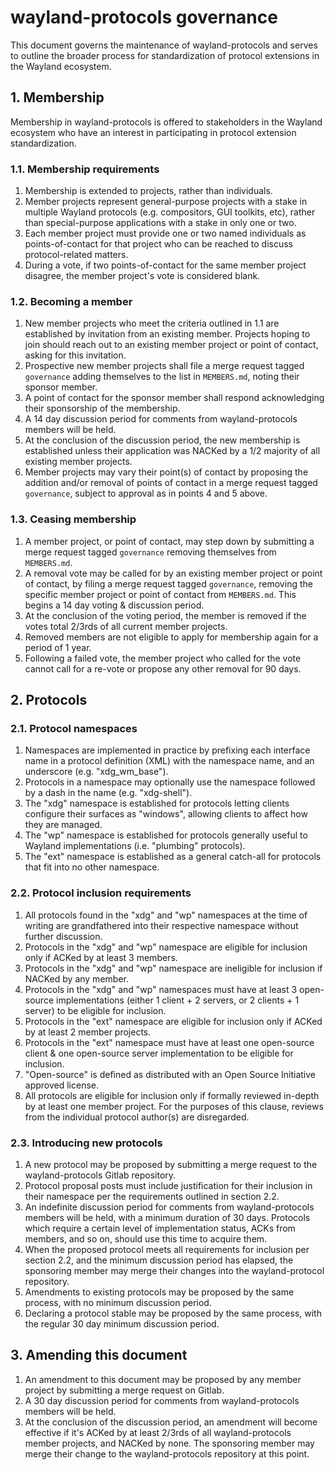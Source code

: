 # wayland-protocols governance

This document governs the maintenance of wayland-protocols and serves to outline
the broader process for standardization of protocol extensions in the Wayland
ecosystem.

## 1. Membership

Membership in wayland-protocols is offered to stakeholders in the Wayland
ecosystem who have an interest in participating in protocol extension
standardization.

### 1.1. Membership requirements

1. Membership is extended to projects, rather than individuals.
2. Member projects represent general-purpose projects with a stake in multiple
   Wayland protocols (e.g. compositors, GUI toolkits, etc), rather than
   special-purpose applications with a stake in only one or two.
3. Each member project must provide one or two named individuals as
   points-of-contact for that project who can be reached to discuss
   protocol-related matters.
4. During a vote, if two points-of-contact for the same member project
   disagree, the member project's vote is considered blank.

### 1.2. Becoming a member

1. New member projects who meet the criteria outlined in 1.1 are established by
   invitation from an existing member. Projects hoping to join should reach out
   to an existing member project or point of contact, asking for this
   invitation.
2. Prospective new member projects shall file a merge request tagged
   `governance` adding themselves to the list in `MEMBERS.md`, noting their
   sponsor member.
3. A point of contact for the sponsor member shall respond acknowledging their
   sponsorship of the membership.
4. A 14 day discussion period for comments from wayland-protocols members will
   be held.
5. At the conclusion of the discussion period, the new membership is
   established unless their application was NACKed by a 1/2 majority of all
   existing member projects.
6. Member projects may vary their point(s) of contact by proposing the addition
   and/or removal of points of contact in a merge request tagged `governance`,
   subject to approval as in points 4 and 5 above.

### 1.3. Ceasing membership

1. A member project, or point of contact, may step down by submitting a merge
   request tagged `governance` removing themselves from `MEMBERS.md`.
2. A removal vote may be called for by an existing member project or point of
   contact, by filing a merge request tagged `governance`, removing the
   specific member project or point of contact from `MEMBERS.md`. This begins a
   14 day voting & discussion period.
3. At the conclusion of the voting period, the member is removed if the votes
   total 2/3rds of all current member projects.
4. Removed members are not eligible to apply for membership again for a period
   of 1 year.
5. Following a failed vote, the member project who called for the vote cannot
   call for a re-vote or propose any other removal for 90 days.

## 2. Protocols

### 2.1. Protocol namespaces

1. Namespaces are implemented in practice by prefixing each interface name in a
   protocol definition (XML) with the namespace name, and an underscore (e.g.
   "xdg_wm_base").
2. Protocols in a namespace may optionally use the namespace followed by a dash
   in the name (e.g. "xdg-shell").
3. The "xdg" namespace is established for protocols letting clients
   configure their surfaces as "windows", allowing clients to affect how they
   are managed.
4. The "wp" namespace is established for protocols generally useful to Wayland
   implementations (i.e. "plumbing" protocols).
5. The "ext" namespace is established as a general catch-all for protocols that
   fit into no other namespace.

### 2.2. Protocol inclusion requirements

1. All protocols found in the "xdg" and "wp" namespaces at the time of writing
   are grandfathered into their respective namespace without further discussion.
2. Protocols in the "xdg" and "wp" namespace are eligible for inclusion only if
   ACKed by at least 3 members.
3. Protocols in the "xdg" and "wp" namespace are ineligible for inclusion if
   NACKed by any member.
4. Protocols in the "xdg" and "wp" namespaces must have at least 3 open-source
   implementations (either 1 client + 2 servers, or 2 clients + 1 server) to be
   eligible for inclusion.
5. Protocols in the "ext" namespace are eligible for inclusion only if ACKed by
   at least 2 member projects.
6. Protocols in the "ext" namespace must have at least one open-source client &
   one open-source server implementation to be eligible for inclusion.
7. "Open-source" is defined as distributed with an Open Source Initiative
   approved license.
8. All protocols are eligible for inclusion only if formally reviewed in-depth
   by at least one member project. For the purposes of this clause, reviews from
   the individual protocol author(s) are disregarded.

### 2.3. Introducing new protocols

1. A new protocol may be proposed by submitting a merge request to the
   wayland-protocols Gitlab repository.
2. Protocol proposal posts must include justification for their inclusion in
   their namespace per the requirements outlined in section 2.2.
3. An indefinite discussion period for comments from wayland-protocols members
   will be held, with a minimum duration of 30 days. Protocols which require a
   certain level of implementation status, ACKs from members, and so on, should
   use this time to acquire them.
4. When the proposed protocol meets all requirements for inclusion per section
   2.2, and the minimum discussion period has elapsed, the sponsoring member may
   merge their changes into the wayland-protocol repository.
5. Amendments to existing protocols may be proposed by the same process, with
   no minimum discussion period.
6. Declaring a protocol stable may be proposed by the same process, with the
   regular 30 day minimum discussion period.

## 3. Amending this document

1. An amendment to this document may be proposed by any member project by
   submitting a merge request on Gitlab.
2. A 30 day discussion period for comments from wayland-protocols members will
   be held.
3. At the conclusion of the discussion period, an amendment will become
   effective if it's ACKed by at least 2/3rds of all wayland-protocols member
   projects, and NACKed by none. The sponsoring member may merge their change
   to the wayland-protocols repository at this point.
